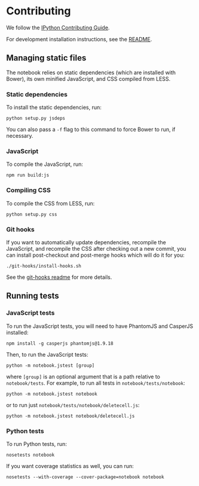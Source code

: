 # Contributing

We follow the [IPython Contributing Guide](https://github.com/ipython/ipython/blob/master/CONTRIBUTING.md).

For development installation instructions, see the [README](README.md#dev-quickstart).

## Managing static files

The notebook relies on static dependencies (which are installed with Bower), its own minified JavaScript, and CSS compiled from LESS.

### Static dependencies

To install the static dependencies, run:

    python setup.py jsdeps

You can also pass a `-f` flag to this command to force Bower to run, if necessary.

### JavaScript

To compile the JavaScript, run:

    npm run build:js

### Compiling CSS

To compile the CSS from LESS, run:

    python setup.py css

### Git hooks

If you want to automatically update dependencies, recompile the JavaScript, and recompile the CSS after checking out a new commit, you can install post-checkout and post-merge hooks which will do it for you:

    ./git-hooks/install-hooks.sh

See the [git-hooks readme](git-hooks/README.md) for more details.

## Running tests

### JavaScript tests

To run the JavaScript tests, you will need to have PhantomJS and CasperJS installed:

    npm install -g casperjs phantomjs@1.9.18

Then, to run the JavaScript tests:

    python -m notebook.jstest [group]

where `[group]` is an optional argument that is a path relative to `notebook/tests`. For example, to run all tests in `notebook/tests/notebook`:

    python -m notebook.jstest notebook

or to run just `notebook/tests/notebook/deletecell.js`:

    python -m notebook.jstest notebook/deletecell.js

### Python tests

To run Python tests, run:

    nosetests notebook

If you want coverage statistics as well, you can run:

    nosetests --with-coverage --cover-package=notebook notebook
